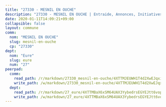 ```yaml
---
title: "27330 - MESNIL EN OUCHE"
description: "27330 - MESNIL EN OUCHE | Entraide, Annonces, Initiatives"
date: 2020-01-11T14:09:21+09:00
collapsible: false
layout: commune
comm:
  nom: "MESNIL EN OUCHE"
  slug: mesnil-en-ouche
  cp: "27330"
dept:
  nom: "Eure"
  slug: eure
  num: "27"
peerpad:
  comm:
    read_path: /r/markdown/27330_mesnil-en-ouche/4XTTMJEUWH1T4d2XwEJqxiFn3T7KbX91RzFCQBoLcZJwv9Lv5
    write_path: /w/markdown/27330_mesnil-en-ouche/4XTTMJEUWH1T4d2XwEJqxiFn3T7KbX91RzFCQBoLcZJwv9Lv5-K3TgUnbB7t24gUJyibmWazzsKuKCoJ7Ne6A5qwXBhM6HanFGnTJPEAz4pEYpkciBPMB5E5TNHg75uSxcDwiQBQUVsP6geU9syVqds2mXVEVnko2W5gY8oyeLoRVcY61xL9aXPTrH
  dept:
    read_path: /r/markdown/27_eure/4XTTMBaX6xSM64UAX3YybedrsEGYEJtt6vopdQsPEFtGijgwg
    write_path: /w/markdown/27_eure/4XTTMBaX6xSM64UAX3YybedrsEGYEJtt6vopdQsPEFtGijgwg-K3TgUmjy61Gu7ZFzjoVmiacXP2Rc4pq6sxVCYUX3mFQZWQw9yCKsEoAMagtuW4jJTYhK96DsWW4cPmZLagvQNZ34BscGcu4btrtJibt18c1mpqofaWe6Q3RartDiuMTjY7NrsH4r
---
```


